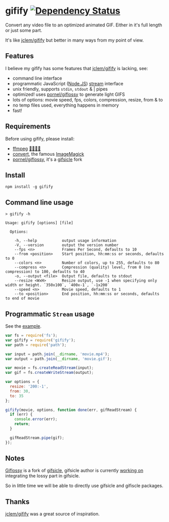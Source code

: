 # gifify [![Dependency Status](http://img.shields.io/david/vvo/gifify.svg?style=flat-square)](https://david-dm.org/vvo/gifify)

Convert any video file to an optimized animated GIF. Either in it's full length or just some part.

It's like [jclem/gifify](https://github.com/jclem/gifify/) but better in many ways from my point of view.


## Features

I believe my gifify has some features that [jclem/gifify](https://github.com/jclem/gifify/) is lacking, see:

- command line interface
- programmatic JavaScript ([Node.JS](http://nodejs.org/)) [stream](http://nodejs.org/api/stream.html) interface
- unix friendly, supports `stdin`, `stdout` & | pipes
- optimized! uses [pornel/giflossy](https://github.com/pornel/giflossy) to generate light GIFS
- lots of options: movie speed, fps, colors, compression, resize, from & to
- no temp files used, everything happens in memory
- fast!

## Requirements

Before using gifify, please install:

- [ffmpeg](http://ffmpeg.org/) [🐓🐓🐓🐓](http://en.wikipedia.org/wiki/FFmpeg#History)
- [convert](http://www.imagemagick.org/script/convert.php), the famous [ImageMagick](http://www.imagemagick.org/)
- [pornel/giflossy](https://github.com/pornel/giflossy), it's a [gifsicle](http://www.lcdf.org/gifsicle/) fork

## Install

```shell
npm install -g gifify
```

## Command line usage

```shell
> gifify -h

Usage: gifify [options] [file]

  Options:

    -h, --help           output usage information
    -V, --version        output the version number
    --fps <n>            Frames Per Second, defaults to 10
    --from <position>    Start position, hh:mm:ss or seconds, defaults to 0
    --colors <n>         Number of colors, up to 255, defaults to 80
    --compress <n>       Compression (quality) level, from 0 (no compression) to 100, defaults to 40
    -o, --output <file>  Output file, defaults to stdout
    --resize <WxH>       Resize output, use -1 when specifying only width or height. `350x100`, `400x-1`, `-1x200`
    --speed <n>          Movie speed, defaults to 1
    --to <position>      End position, hh:mm:ss or seconds, defaults to end of movie
```

## Programmatic `Stream` usage

See the [example](./example).

```js
var fs = require('fs');
var gifify = require('gifify');
var path = require('path');

var input = path.join(__dirname, 'movie.mp4');
var output = path.join(__dirname, 'movie.gif');

var movie = fs.createReadStream(input);
var gif = fs.createWriteStream(output);

var options = {
  resize: '200:-1',
  from: 30,
  to: 35
};

gifify(movie, options, function done(err, gifReadStream) {
  if (err) {
    console.error(err);
    return;
  }

  gifReadStream.pipe(gif);
});
```

## Notes

[Giflossy](https://github.com/pornel/giflossy) is a fork of [gifsicle](www.lcdf.org/gifsicle/), gifsicle author is currently [working on](https://github.com/kohler/gifsicle/tree/lossy) integrating the lossy part in gifsicle.

So in little time we will be able to directly use gifsicle and gifiscle packages.

## Thanks

[jclem/gifify](https://github.com/jclem/gifify/) was a great source of inspiration.

